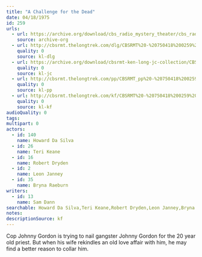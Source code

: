 ```yaml
---
title: "A Challenge for the Dead"
date: 04/18/1975
id: 259
urls: 
  - url: https://archive.org/download/cbs_radio_mystery_theater/cbs_radio_mystery_theater-0251-0300.zip/cbs_radio_mystery_theater-0251-0300%2Fcbsrmt_0259_a_challenge_for_the_dead.mp3
    source: archive-org
  - url: http://cbsrmt.thelongtrek.com/dlg/CBSRMT%20-%20750418%200259%20A%20Challenge%20for%20the%20Dead.mp3
    quality: 0
    source: kl-dlg
  - url: https://archive.org/download/cbsrmt-ken-long-jc-collection/CBSRMT - 750418 0259 Challenge For The Dead vbr fb2_jc.mp3
    quality: 0
    source: kl-jc
  - url: http://cbsrmt.thelongtrek.com/pp/CBSRMT_pp%20-%20750418%200259%20A%20Challenge%20for%20the%20Dead.mp3
    quality: 0
    source: kl-pp
  - url: http://cbsrmt.thelongtrek.com/kf/CBSRMT%20-%20750418%200259%20A%20Challenge%20For%20The%20Dead_kf.mp3
    quality: 0
    source: kl-kf
audioQuality: 0
tags: 
multipart: 0
actors:  
  - id: 140
    name: Howard Da Silva  
  - id: 26
    name: Teri Keane  
  - id: 16
    name: Robert Dryden  
  - id: 2
    name: Leon Janney  
  - id: 35
    name: Bryna Raeburn
writers:  
  - id: 13
    name: Sam Dann
searchable: Howard Da Silva,Teri Keane,Robert Dryden,Leon Janney,Bryna Raeburn Sam Dann
notes: 
descriptionSource: kf
---
```

Cop Johnny Gordon is trying to nail gangster Johnny Gordon for the 20 year old priest. But when his wife rekindles an old love affair with him, he may find a better reason to collar him.